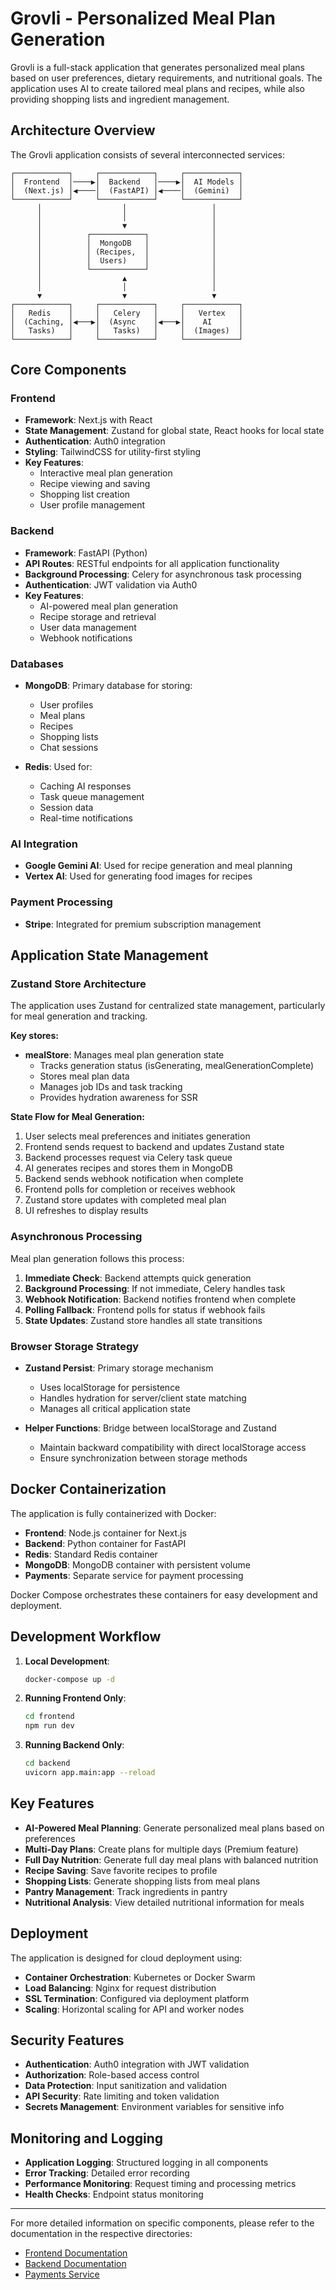 # Grovli - Personalized Meal Plan Generation

Grovli is a full-stack application that generates personalized meal plans based on user preferences, dietary requirements, and nutritional goals. The application uses AI to create tailored meal plans and recipes, while also providing shopping lists and ingredient management.

## Architecture Overview

The Grovli application consists of several interconnected services:

```
┌────────────┐     ┌────────────┐     ┌────────────┐
│  Frontend  │────▶│  Backend   │────▶│  AI Models │
│  (Next.js) │◀────│  (FastAPI) │◀────│  (Gemini)  │
└────────────┘     └────────────┘     └────────────┘
      │                  │                   │
      │                  │                   │
      │                  ▼                   │
      │          ┌────────────┐              │
      │          │  MongoDB   │              │
      │          │ (Recipes,  │              │
      │          │  Users)    │              │
      │          └────────────┘              │
      │                  ▲                   │
      │                  │                   │
      ▼                  ▼                   ▼
┌────────────┐     ┌────────────┐     ┌────────────┐
│   Redis    │     │   Celery   │     │   Vertex   │
│  (Caching, │◀───▶│  (Async    │◀───▶│    AI      │
│   Tasks)   │     │   Tasks)   │     │  (Images)  │
└────────────┘     └────────────┘     └────────────┘
```

## Core Components

### Frontend
- **Framework**: Next.js with React
- **State Management**: Zustand for global state, React hooks for local state
- **Authentication**: Auth0 integration
- **Styling**: TailwindCSS for utility-first styling
- **Key Features**:
  - Interactive meal plan generation
  - Recipe viewing and saving
  - Shopping list creation
  - User profile management

### Backend
- **Framework**: FastAPI (Python)
- **API Routes**: RESTful endpoints for all application functionality
- **Background Processing**: Celery for asynchronous task processing
- **Authentication**: JWT validation via Auth0
- **Key Features**:
  - AI-powered meal plan generation
  - Recipe storage and retrieval
  - User data management
  - Webhook notifications

### Databases
- **MongoDB**: Primary database for storing:
  - User profiles
  - Meal plans
  - Recipes
  - Shopping lists
  - Chat sessions

- **Redis**: Used for:
  - Caching AI responses
  - Task queue management
  - Session data
  - Real-time notifications

### AI Integration
- **Google Gemini AI**: Used for recipe generation and meal planning
- **Vertex AI**: Used for generating food images for recipes

### Payment Processing
- **Stripe**: Integrated for premium subscription management

## Application State Management

### Zustand Store Architecture
The application uses Zustand for centralized state management, particularly for meal generation and tracking.

**Key stores:**
- **mealStore**: Manages meal plan generation state
  - Tracks generation status (isGenerating, mealGenerationComplete)
  - Stores meal plan data
  - Manages job IDs and task tracking
  - Provides hydration awareness for SSR

**State Flow for Meal Generation:**
1. User selects meal preferences and initiates generation
2. Frontend sends request to backend and updates Zustand state
3. Backend processes request via Celery task queue
4. AI generates recipes and stores them in MongoDB
5. Backend sends webhook notification when complete
6. Frontend polls for completion or receives webhook
7. Zustand store updates with completed meal plan
8. UI refreshes to display results

### Asynchronous Processing
Meal plan generation follows this process:
1. **Immediate Check**: Backend attempts quick generation
2. **Background Processing**: If not immediate, Celery handles task
3. **Webhook Notification**: Backend notifies frontend when complete
4. **Polling Fallback**: Frontend polls for status if webhook fails
5. **State Updates**: Zustand store handles all state transitions

### Browser Storage Strategy
- **Zustand Persist**: Primary storage mechanism
  - Uses localStorage for persistence
  - Handles hydration for server/client state matching
  - Manages all critical application state

- **Helper Functions**: Bridge between localStorage and Zustand
  - Maintain backward compatibility with direct localStorage access
  - Ensure synchronization between storage methods

## Docker Containerization

The application is fully containerized with Docker:

- **Frontend**: Node.js container for Next.js
- **Backend**: Python container for FastAPI
- **Redis**: Standard Redis container
- **MongoDB**: MongoDB container with persistent volume
- **Payments**: Separate service for payment processing

Docker Compose orchestrates these containers for easy development and deployment.

## Development Workflow

1. **Local Development**:
   ```bash
   docker-compose up -d
   ```

2. **Running Frontend Only**:
   ```bash
   cd frontend
   npm run dev
   ```

3. **Running Backend Only**:
   ```bash
   cd backend
   uvicorn app.main:app --reload
   ```

## Key Features

- **AI-Powered Meal Planning**: Generate personalized meal plans based on preferences
- **Multi-Day Plans**: Create plans for multiple days (Premium feature)
- **Full Day Nutrition**: Generate full day meal plans with balanced nutrition
- **Recipe Saving**: Save favorite recipes to profile
- **Shopping Lists**: Generate shopping lists from meal plans
- **Pantry Management**: Track ingredients in pantry
- **Nutritional Analysis**: View detailed nutritional information for meals

## Deployment

The application is designed for cloud deployment using:
- **Container Orchestration**: Kubernetes or Docker Swarm
- **Load Balancing**: Nginx for request distribution
- **SSL Termination**: Configured via deployment platform
- **Scaling**: Horizontal scaling for API and worker nodes

## Security Features

- **Authentication**: Auth0 integration with JWT validation
- **Authorization**: Role-based access control
- **Data Protection**: Input sanitization and validation
- **API Security**: Rate limiting and token validation
- **Secrets Management**: Environment variables for sensitive info

## Monitoring and Logging

- **Application Logging**: Structured logging in all components
- **Error Tracking**: Detailed error recording
- **Performance Monitoring**: Request timing and processing metrics
- **Health Checks**: Endpoint status monitoring

---

For more detailed information on specific components, please refer to the documentation in the respective directories:
- [Frontend Documentation](/frontend/README.md)
- [Backend Documentation](/backend/README.md)
- [Payments Service](/payments/README.md)